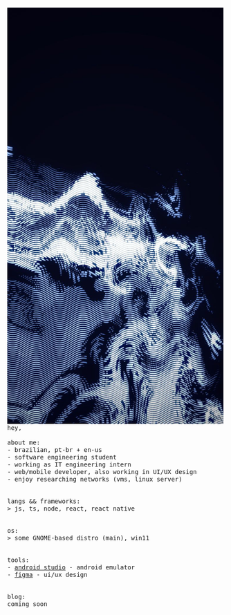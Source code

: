 <p float="left">
    <img src="./img/jpg.jpg" alt="" width="500" align="left">
</p>

<p float="left">
  <samp>
    hey,<br>
    <br>
    about me:<br>
    - brazilian, pt-br + en-us<br>
    - software engineering student<br>
    - working as IT engineering intern<br>
    - web/mobile developer, also working in UI/UX design<br>
    - enjoy researching networks (vms, linux server)<br>
    <br><br>
    langs && frameworks:<br>
    > js, ts, node, react, react native<br>
    <br><br>
    os:<br>
    > some GNOME-based distro (main), win11<br>
    <br><br>
    tools:<br>
    - <a href="https://developer.android.com/?hl=pt-br">android studio</a> - android emulator<br>
    - <a href="https://www.figma.com/">figma</a> - ui/ux design<br>
    <br><br>
    blog:<br>
    coming soon
  </samp>
</p>
